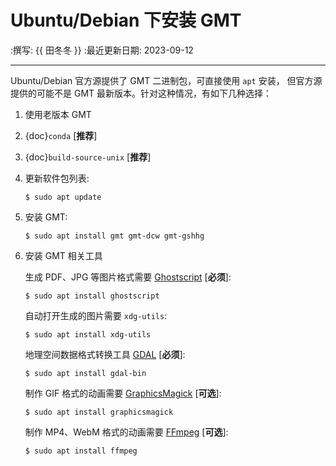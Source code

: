# Ubuntu/Debian 下安装 GMT

:撰写: {{ 田冬冬 }}
:最近更新日期: 2023-09-12

---

Ubuntu/Debian 官方源提供了 GMT 二进制包，可直接使用 `apt` 安装，
但官方源提供的可能不是 GMT 最新版本。针对这种情况，有如下几种选择：

1. 使用老版本 GMT
2. {doc}`conda` \[**推荐**\]
3. {doc}`build-source-unix` \[**推荐**\]

1. 更新软件包列表:

   ```
   $ sudo apt update
   ```

2. 安装 GMT:

   ```
   $ sudo apt install gmt gmt-dcw gmt-gshhg
   ```

3. 安装 GMT 相关工具

   生成 PDF、JPG 等图片格式需要 [Ghostscript](https://www.ghostscript.com/) \[**必须**\]:

   ```
   $ sudo apt install ghostscript
   ```

   自动打开生成的图片需要 `xdg-utils`:

   ```
   $ sudo apt install xdg-utils
   ```

   地理空间数据格式转换工具 [GDAL](https://gdal.org/) \[**必须**\]:

   ```
   $ sudo apt install gdal-bin
   ```

   制作 GIF 格式的动画需要 [GraphicsMagick](http://www.graphicsmagick.org/) \[**可选**\]:

   ```
   $ sudo apt install graphicsmagick
   ```

   制作 MP4、WebM 格式的动画需要 [FFmpeg](https://ffmpeg.org/) \[**可选**\]:

   ```
   $ sudo apt install ffmpeg
   ```
